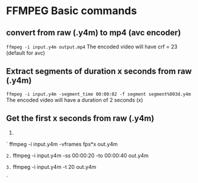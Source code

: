 # FFMPEG Basic commands 

## convert from raw (.y4m) to mp4 (avc encoder)
`
ffmpeg -i input.y4m output.mp4
`
The encoded video will have crf = 23 (default for avc)

## Extract segments of duration x seconds from raw (.y4m)
`
ffmpeg -i input.y4m -segment_time 00:00:02 -f segment segment%003d.y4m
`
The encoded video will have a duration of 2 seconds (x)

## Get the first x seconds from raw (.y4m)
1. 
`
ffmpeg -i input.y4m -vframes fps*x out.y4m

`
2.
`
ffmpeg -i input.y4m -ss 00:00:20 -to 00:00:40 out.y4m

`
3.
`
ffmpeg -i input.y4m -t 20 out.y4m

`
